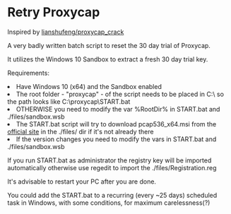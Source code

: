 # Retry Proxycap

Inspired by <a href="https://github.com/lianshufeng/proxycap_crack">lianshufeng/proxycap_crack</a>

A very badly written batch script to reset the 30 day trial of Proxycap. <br>

It utilizes the Windows 10 Sandbox to extract a fresh 30 day trial key.

Requirements:
<li>Have Windows 10 (x64) and the Sandbox enabled
<li>The root folder - "proxycap" - of the script needs to be placed in C:\ so the path looks like C:\proxycap\START.bat
<li>OTHERWISE you need to modify the var %RootDir% in START.bat and ./files/sandbox.wsb
<li>The START.bat script will try to download pcap536_x64.msi from the <a href="https://www.proxycap.com/">official site</a> in the ./files/ dir if it's not already there
<li>If the version changes you need to modify the vars in START.bat and ./files/sandbox.wsb

If you run START.bat as administrator the registry key will be imported automatically otherwise use regedit to import the ./files/Registration.reg

It's advisable to restart your PC after you are done.
  
You could add the START.bat to a recurring (every ~25 days) scheduled task in Windows, with some conditions, for maximum carelessness(?)
